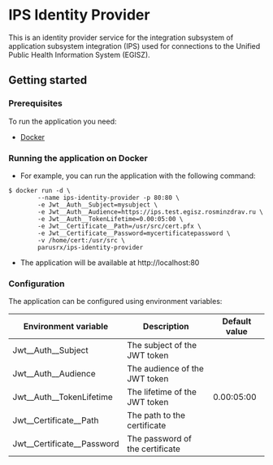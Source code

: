 # IPS Identity Provider

This is an identity provider service for the integration subsystem of application subsystem integration (IPS) used for connections to the Unified Public Health Information System (EGISZ).

## Getting started

### Prerequisites

To run the application you need:

- [Docker](https://www.docker.com/)

### Running the application on Docker

- For example, you can run the application with the following command: 
```
$ docker run -d \ 
        --name ips-identity-provider -p 80:80 \ 
        -e Jwt__Auth__Subject=mysubject \ 
        -e Jwt__Auth__Audience=https://ips.test.egisz.rosminzdrav.ru \ 
        -e Jwt__Auth__TokenLifetime=0.00:05:00 \ 
        -e Jwt__Certificate__Path=/usr/src/cert.pfx \ 
        -e Jwt__Certificate__Password=mycertificatepassword \ 
        -v /home/cert:/usr/src \ 
        parusrx/ips-identity-provider
```

- The application will be available at http://localhost:80

### Configuration

The application can be configured using environment variables:

| Environment variable | Description | Default value |
| --- | --- | --- |
| Jwt__Auth__Subject | The subject of the JWT token | |
| Jwt__Auth__Audience | The audience of the JWT token | |
| Jwt__Auth__TokenLifetime | The lifetime of the JWT token | 0.00:05:00 |
| Jwt__Certificate__Path | The path to the certificate | |
| Jwt__Certificate__Password | The password of the certificate | |
